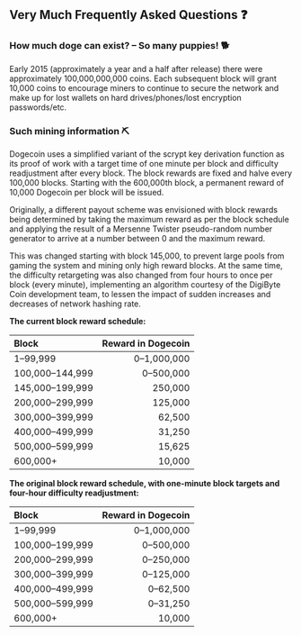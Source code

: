 ## Very Much Frequently Asked Questions ❓

### How much doge can exist? – So many puppies! 🐕

Early 2015 (approximately a year and a half after release) there were
approximately 100,000,000,000 coins.
Each subsequent block will grant 10,000 coins to encourage miners to continue to
secure the network and make up for lost wallets on hard drives/phones/lost
encryption passwords/etc.

### Such mining information ⛏

Dogecoin uses a simplified variant of the scrypt key derivation function as its
proof of work with a target time of one minute per block and difficulty
readjustment after every block. The block rewards are fixed and halve every
100,000 blocks. Starting with the 600,000th block, a permanent reward of
10,000 Dogecoin per block will be issued.

Originally, a different payout scheme was envisioned with block rewards being
determined by taking the maximum reward as per the block schedule and applying
the result of a Mersenne Twister pseudo-random number generator to arrive at a
number between 0 and the maximum reward.

This was changed starting with block 145,000, to prevent large pools from gaming
the system and mining only high reward blocks. At the same time, the difficulty
retargeting was also changed from four hours to once per block (every minute),
implementing an algorithm courtesy of the DigiByte Coin development team, to
lessen the impact of sudden increases and decreases of network hashing rate.

**The current block reward schedule:**

| Block           | Reward in Dogecoin |
| :-------------- | -----------------: |
| 1–99,999        |        0–1,000,000 |
| 100,000–144,999 |          0–500,000 |
| 145,000–199,999 |            250,000 |
| 200,000–299,999 |            125,000 |
| 300,000–399,999 |             62,500 |
| 400,000–499,999 |             31,250 |
| 500,000–599,999 |             15,625 |
| 600,000+        |             10,000 |

**The original block reward schedule, with one-minute block targets and
four-hour difficulty readjustment:**

| Block           | Reward in Dogecoin |
| :-------------- | -----------------: |
| 1–99,999        |        0–1,000,000 |
| 100,000–199,999 |          0–500,000 |
| 200,000–299,999 |          0–250,000 |
| 300,000–399,999 |          0–125,000 |
| 400,000–499,999 |           0–62,500 |
| 500,000–599,999 |           0–31,250 |
| 600,000+        |             10,000 |
